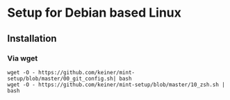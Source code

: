 # Setup for Debian based Linux 

## Installation

### Via wget
``` 
wget -O - https://github.com/keiner/mint-setup/blob/master/00_git_config.sh| bash
wget -O - https://github.com/keiner/mint-setup/blob/master/10_zsh.sh | bash
```
